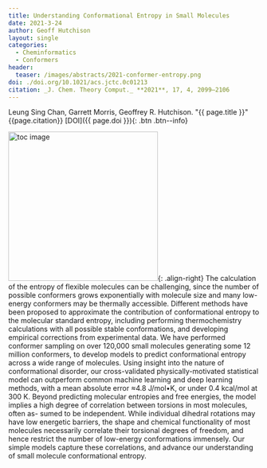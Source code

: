 ```yaml
---
title: Understanding Conformational Entropy in Small Molecules
date: 2021-3-24
author: Geoff Hutchison
layout: single
categories:
  - Cheminformatics
  - Conformers
header:
  teaser: /images/abstracts/2021-conformer-entropy.png
doi: ./doi.org/10.1021/acs.jctc.0c01213
citation: _J. Chem. Theory Comput._ **2021**, 17, 4, 2099–2106
---
```

Leung Sing Chan, Garrett Morris, Geoffrey R. Hutchison. "{{ page.title }}​" {{page.citation}} [DOI]({{ page.doi }}){: .btn .btn--info}

<!--more-->

<img alt="toc image" src="{{ page.header.teaser }}" width="300 px">{: .align-right} The calculation of the entropy of flexible molecules can be challenging, since the number of possible conformers grows exponentially with molecule size and many low-energy conformers may be thermally accessible. Different methods have been proposed to approximate the contribution of conformational entropy to the molecular standard entropy, including performing thermochemistry calculations with all possible stable conformations, and developing empirical corrections from experimental data. We have performed conformer sampling on over 120,000 small molecules generating some 12 million conformers, to develop models to predict conformational entropy across a wide range of molecules. Using insight into the nature of conformational disorder, our cross-validated physically-motivated statistical model can outperform common machine learning and deep learning methods, with a mean absolute error ≈4.8 J/mol•K, or under 0.4 kcal/mol at 300 K. Beyond predicting molecular entropies and free energies, the model implies a high degree of correlation between torsions in most molecules, often as- sumed to be independent. While individual dihedral rotations may have low energetic barriers, the shape and chemical functionality of most molecules necessarily correlate their torsional degrees of freedom, and hence restrict the number of low-energy conformations immensely. Our simple models capture these correlations, and advance our understanding of small molecule conformational entropy.
